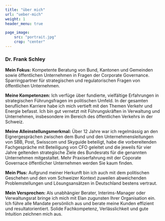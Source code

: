 ```yaml
---
title: "über mich"
url: "ueber-mich"
weight: 1
header_menu: true

page_image:
    src: "portrait.jpg"
    crop: "center"
---
```

### Dr. Frank Schley
**Mein Fokus:**
Kompetente Beratung von Bund, Kantonen und Gemeinden sowie öffentlichen Unternehmen in Fragen der Corporate Governance. Sparringpartner für strategischen und regulatorischen Fragen von öffentlichen Unternehmen. 

**Meine Kompetenzen:**
Ich verfüge über fundierte, vielfältige Erfahrungen in strategischen Führungsfragen im politischen Umfeld. In der gesamten beruflichen Karriere habe ich mich vertieft mit den Themen Verkehr und Energie befasst. Ich bin gut vernetzt mit Führungskräften in Verwaltung und Unternehmen, insbesondere im Bereich des öffentlichen Verkehrs in der Schweiz. 

**Meine Alleinstellungsmerkmal:**
Über 12 Jahre war ich regelmässig an den Eignergesprächen zwischen dem Bund und den Unternehmensleitungen von SBB, Post, Swisscom und Skyguide beteiligt, habe die vorbereitenden Fachgespräche mit Beteiligung von CFO geleitet und die jeweils für vier Jahre geltenden strategische Ziele des Bundesrats für die genannten Unternehmen mitgestaltet. Mehr Praxiserfahrung mit der Coporate Governace öffentlicher Unternehmen werden Sie kaum finden.

**Mein Plus:**
Aufgrund meiner Herkunft bin ich auch mit dem politischen Geschehen und den vom Schweizer Kontext zuweilen abweichenden Problemstellungen und Lösungsansätzen in Deutschland bestens vertraut. 

**Mein Versprechen:**
Als unabhängier Berater, Interims-Manager oder Verwaltungsrat bringe ich mich mit Elan zugunsten Ihrer Organisation ein. Ich führe alle Mandate persönlich aus und berate meine Kunden effizient und resultatorientiert. Solide Fachkompetenz, Verlässlichkeit und gute Intuition zeichnen mich aus.

